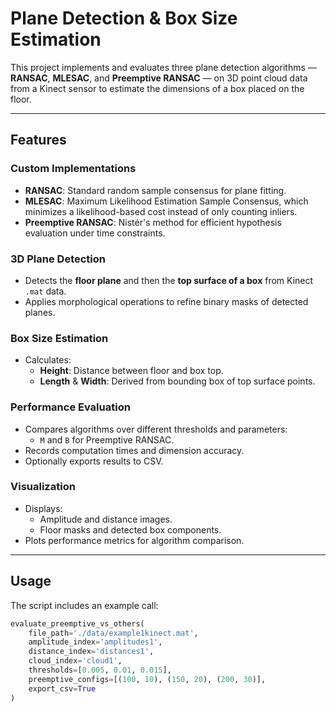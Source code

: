 # Plane Detection & Box Size Estimation

This project implements and evaluates three plane detection algorithms — **RANSAC**, **MLESAC**, and **Preemptive RANSAC** — on 3D point cloud data from a Kinect sensor to estimate the dimensions of a box placed on the floor.

---

## Features

### Custom Implementations
- **RANSAC**: Standard random sample consensus for plane fitting.
- **MLESAC**: Maximum Likelihood Estimation Sample Consensus, which minimizes a likelihood-based cost instead of only counting inliers.
- **Preemptive RANSAC**: Nistér's method for efficient hypothesis evaluation under time constraints.

### 3D Plane Detection
- Detects the **floor plane** and then the **top surface of a box** from Kinect `.mat` data.
- Applies morphological operations to refine binary masks of detected planes.

### Box Size Estimation
- Calculates:
  - **Height**: Distance between floor and box top.
  - **Length** & **Width**: Derived from bounding box of top surface points.

### Performance Evaluation
- Compares algorithms over different thresholds and parameters:
  - `M` and `B` for Preemptive RANSAC.
- Records computation times and dimension accuracy.
- Optionally exports results to CSV.

### Visualization
- Displays:
  - Amplitude and distance images.
  - Floor masks and detected box components.
- Plots performance metrics for algorithm comparison.

---

## Usage

The script includes an example call:

```python
evaluate_preemptive_vs_others(
    file_path='./data/example1kinect.mat',
    amplitude_index='amplitudes1',
    distance_index='distances1',
    cloud_index='cloud1',
    thresholds=[0.005, 0.01, 0.015],
    preemptive_configs=[(100, 10), (150, 20), (200, 30)],
    export_csv=True
)
